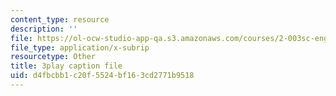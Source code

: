 ```yaml
---
content_type: resource
description: ''
file: https://ol-ocw-studio-app-qa.s3.amazonaws.com/courses/2-003sc-engineering-dynamics-fall-2011/d4fbcbb1c20f5524bf163cd2771b9518_YZ9y4zcfCPs.vtt
file_type: application/x-subrip
resourcetype: Other
title: 3play caption file
uid: d4fbcbb1-c20f-5524-bf16-3cd2771b9518
---
```

